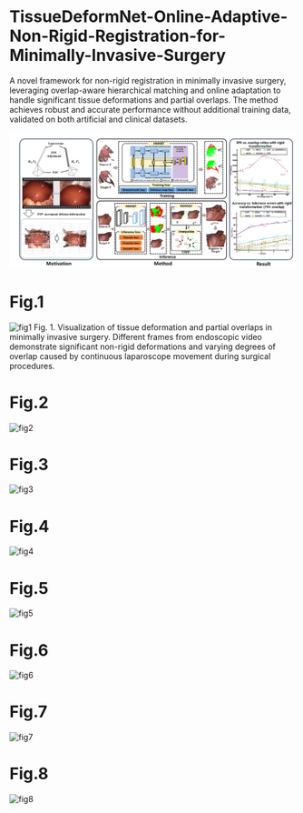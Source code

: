# TissueDeformNet-Online-Adaptive-Non-Rigid-Registration-for-Minimally-Invasive-Surgery
A novel framework for non-rigid registration in minimally invasive surgery, leveraging overlap-aware hierarchical matching and online adaptation to handle significant tissue deformations and partial overlaps. The method achieves robust and accurate performance without additional training data, validated on both artificial and clinical datasets.

![image](https://github.com/AIGCer0807/TissueDeformNet-Online-Adaptive-Non-Rigid-Registration-for-Minimally-Invasive-Surgery/blob/main/picture/%E8%87%AA%E7%84%B6%E5%BD%A2%E5%8F%98%E9%87%8D%E5%8F%A0%E5%8C%BA%E5%9F%9F(%E5%8D%8E%E8%A5%BF)20241127.tif)


# Fig.1
![fig1](https://github.com/user-attachments/assets/67807296-623f-4c44-bad9-61ec0c7c8a3a)
Fig. 1. Visualization of tissue deformation and partial overlaps in minimally invasive surgery. Different frames from endoscopic video demonstrate significant non-rigid deformations and varying degrees of overlap caused by continuous laparoscope movement during surgical procedures.


# Fig.2
![fig2](https://github.com/user-attachments/assets/3f9b03ac-9dc1-4bcd-9eab-c227eb84935a)



# Fig.3
![fig3](https://github.com/user-attachments/assets/199a0081-2020-43c5-b91e-2277ce34bb6e)



# Fig.4
![fig4](https://github.com/user-attachments/assets/c000b8c6-2be1-45c3-ae17-4b6020358bcf)



# Fig.5
![fig5](https://github.com/user-attachments/assets/9facf0c0-2e12-4e5a-ab6a-2fde9cf227b5)



# Fig.6
![fig6](https://github.com/user-attachments/assets/f6ea724a-4e8b-4e2a-b9fd-e42e440a2dcf)



# Fig.7
![fig7](https://github.com/user-attachments/assets/f09156c8-4a52-4500-8b83-4c6eb116f612)



# Fig.8
![fig8](https://github.com/user-attachments/assets/31a8b6f8-0c08-4181-91a0-1e76326a0ac0)






